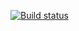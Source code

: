 [![Build status](https://ci.appveyor.com/api/projects/status/7tdl88ic3pehv8xn?svg=true)](https://ci.appveyor.com/project/KateMila/postmanechoone)

